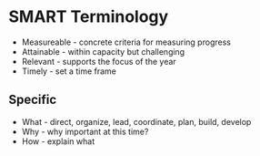 # SMART Terminology

* Measureable - concrete criteria for measuring progress
* Attainable - within capacity but challenging
* Relevant - supports the focus of the year
* Timely - set a time frame

## Specific
* What - direct, organize, lead, coordinate, plan, build, develop
* Why - why important at this time?
* How - explain what
